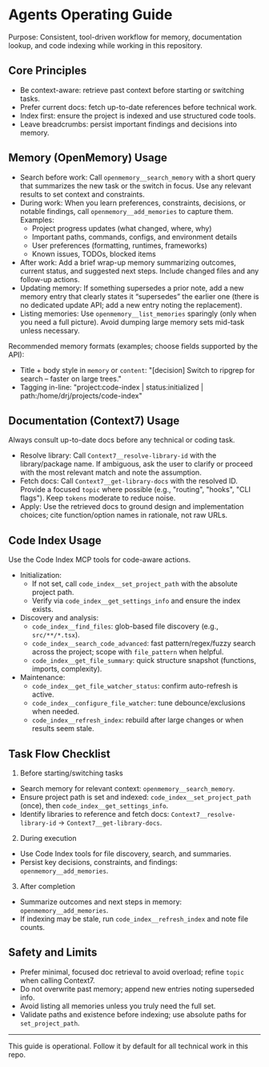 # Agents Operating Guide

Purpose: Consistent, tool-driven workflow for memory, documentation lookup, and code indexing while working in this repository.

## Core Principles
- Be context-aware: retrieve past context before starting or switching tasks.
- Prefer current docs: fetch up-to-date references before technical work.
- Index first: ensure the project is indexed and use structured code tools.
- Leave breadcrumbs: persist important findings and decisions into memory.

## Memory (OpenMemory) Usage
- Search before work: Call `openmemory__search_memory` with a short query that summarizes the new task or the switch in focus. Use any relevant results to set context and constraints.
- During work: When you learn preferences, constraints, decisions, or notable findings, call `openmemory__add_memories` to capture them. Examples:
  - Project progress updates (what changed, where, why)
  - Important paths, commands, configs, and environment details
  - User preferences (formatting, runtimes, frameworks)
  - Known issues, TODOs, blocked items
- After work: Add a brief wrap-up memory summarizing outcomes, current status, and suggested next steps. Include changed files and any follow-up actions.
- Updating memory: If something supersedes a prior note, add a new memory entry that clearly states it “supersedes” the earlier one (there is no dedicated update API; add a new entry noting the replacement).
- Listing memories: Use `openmemory__list_memories` sparingly (only when you need a full picture). Avoid dumping large memory sets mid-task unless necessary.

Recommended memory formats (examples; choose fields supported by the API):
- Title + body style in `memory` or `content`: "[decision] Switch to ripgrep for search – faster on large trees."
- Tagging in-line: "project:code-index | status:initialized | path:/home/drj/projects/code-index"

## Documentation (Context7) Usage
Always consult up-to-date docs before any technical or coding task.
- Resolve library: Call `Context7__resolve-library-id` with the library/package name. If ambiguous, ask the user to clarify or proceed with the most relevant match and note the assumption.
- Fetch docs: Call `Context7__get-library-docs` with the resolved ID. Provide a focused `topic` where possible (e.g., "routing", "hooks", "CLI flags"). Keep `tokens` moderate to reduce noise.
- Apply: Use the retrieved docs to ground design and implementation choices; cite function/option names in rationale, not raw URLs.

## Code Index Usage
Use the Code Index MCP tools for code-aware actions.
- Initialization:
  - If not set, call `code_index__set_project_path` with the absolute project path.
  - Verify via `code_index__get_settings_info` and ensure the index exists.
- Discovery and analysis:
  - `code_index__find_files`: glob-based file discovery (e.g., `src/**/*.tsx`).
  - `code_index__search_code_advanced`: fast pattern/regex/fuzzy search across the project; scope with `file_pattern` when helpful.
  - `code_index__get_file_summary`: quick structure snapshot (functions, imports, complexity).
- Maintenance:
  - `code_index__get_file_watcher_status`: confirm auto-refresh is active.
  - `code_index__configure_file_watcher`: tune debounce/exclusions when needed.
  - `code_index__refresh_index`: rebuild after large changes or when results seem stale.

## Task Flow Checklist
1) Before starting/switching tasks
- Search memory for relevant context: `openmemory__search_memory`.
- Ensure project path is set and indexed: `code_index__set_project_path` (once), then `code_index__get_settings_info`.
- Identify libraries to reference and fetch docs: `Context7__resolve-library-id` → `Context7__get-library-docs`.

2) During execution
- Use Code Index tools for file discovery, search, and summaries.
- Persist key decisions, constraints, and findings: `openmemory__add_memories`.

3) After completion
- Summarize outcomes and next steps in memory: `openmemory__add_memories`.
- If indexing may be stale, run `code_index__refresh_index` and note file counts.

## Safety and Limits
- Prefer minimal, focused doc retrieval to avoid overload; refine `topic` when calling Context7.
- Do not overwrite past memory; append new entries noting superseded info.
- Avoid listing all memories unless you truly need the full set.
- Validate paths and existence before indexing; use absolute paths for `set_project_path`.

---
This guide is operational. Follow it by default for all technical work in this repo.
